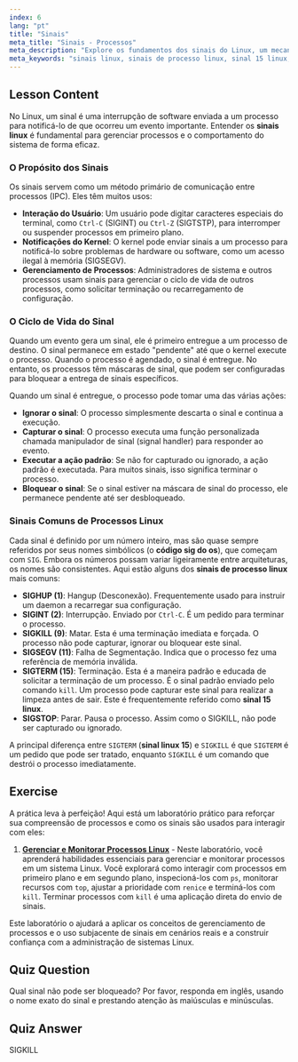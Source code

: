 ```yaml
---
index: 6
lang: "pt"
title: "Sinais"
meta_title: "Sinais - Processos"
meta_description: "Explore os fundamentos dos sinais do Linux, um mecanismo chave para o gerenciamento de processos. Aprenda como funcionam os sinais de processo do Linux como SIGTERM (sinal 15 linux) e SIGKILL, e entenda seus códigos de sinal do SO."
meta_keywords: "sinais linux, sinais de processo linux, sinal 15 linux, código de sinal so, SIGKILL, SIGTERM, SIGINT, gerenciamento de processos, tutorial linux"
---
```


## Lesson Content

No Linux, um sinal é uma interrupção de software enviada a um processo para notificá-lo de que ocorreu um evento importante. Entender os **sinais linux** é fundamental para gerenciar processos e o comportamento do sistema de forma eficaz.

### O Propósito dos Sinais

Os sinais servem como um método primário de comunicação entre processos (IPC). Eles têm muitos usos:

- **Interação do Usuário**: Um usuário pode digitar caracteres especiais do terminal, como `Ctrl-C` (SIGINT) ou `Ctrl-Z` (SIGTSTP), para interromper ou suspender processos em primeiro plano.
- **Notificações do Kernel**: O kernel pode enviar sinais a um processo para notificá-lo sobre problemas de hardware ou software, como um acesso ilegal à memória (SIGSEGV).
- **Gerenciamento de Processos**: Administradores de sistema e outros processos usam sinais para gerenciar o ciclo de vida de outros processos, como solicitar terminação ou recarregamento de configuração.

### O Ciclo de Vida do Sinal

Quando um evento gera um sinal, ele é primeiro entregue a um processo de destino. O sinal permanece em estado "pendente" até que o kernel execute o processo. Quando o processo é agendado, o sinal é entregue. No entanto, os processos têm máscaras de sinal, que podem ser configuradas para bloquear a entrega de sinais específicos.

Quando um sinal é entregue, o processo pode tomar uma das várias ações:

- **Ignorar o sinal**: O processo simplesmente descarta o sinal e continua a execução.
- **Capturar o sinal**: O processo executa uma função personalizada chamada manipulador de sinal (signal handler) para responder ao evento.
- **Executar a ação padrão**: Se não for capturado ou ignorado, a ação padrão é executada. Para muitos sinais, isso significa terminar o processo.
- **Bloquear o sinal**: Se o sinal estiver na máscara de sinal do processo, ele permanece pendente até ser desbloqueado.

### Sinais Comuns de Processos Linux

Cada sinal é definido por um número inteiro, mas são quase sempre referidos por seus nomes simbólicos (o **código sig do os**), que começam com `SIG`. Embora os números possam variar ligeiramente entre arquiteturas, os nomes são consistentes. Aqui estão alguns dos **sinais de processo linux** mais comuns:

- **SIGHUP (1)**: Hangup (Desconexão). Frequentemente usado para instruir um daemon a recarregar sua configuração.
- **SIGINT (2)**: Interrupção. Enviado por `Ctrl-C`. É um pedido para terminar o processo.
- **SIGKILL (9)**: Matar. Esta é uma terminação imediata e forçada. O processo não pode capturar, ignorar ou bloquear este sinal.
- **SIGSEGV (11)**: Falha de Segmentação. Indica que o processo fez uma referência de memória inválida.
- **SIGTERM (15)**: Terminação. Esta é a maneira padrão e educada de solicitar a terminação de um processo. É o sinal padrão enviado pelo comando `kill`. Um processo pode capturar este sinal para realizar a limpeza antes de sair. Este é frequentemente referido como **sinal 15 linux**.
- **SIGSTOP**: Parar. Pausa o processo. Assim como o SIGKILL, não pode ser capturado ou ignorado.

A principal diferença entre `SIGTERM` (**sinal linux 15**) e `SIGKILL` é que `SIGTERM` é um pedido que pode ser tratado, enquanto `SIGKILL` é um comando que destrói o processo imediatamente.

## Exercise

A prática leva à perfeição! Aqui está um laboratório prático para reforçar sua compreensão de processos e como os sinais são usados para interagir com eles:

1. **[Gerenciar e Monitorar Processos Linux](https://labex.io/pt/labs/comptia-manage-and-monitor-linux-processes-590864)** - Neste laboratório, você aprenderá habilidades essenciais para gerenciar e monitorar processos em um sistema Linux. Você explorará como interagir com processos em primeiro plano e em segundo plano, inspecioná-los com `ps`, monitorar recursos com `top`, ajustar a prioridade com `renice` e terminá-los com `kill`. Terminar processos com `kill` é uma aplicação direta do envio de sinais.

Este laboratório o ajudará a aplicar os conceitos de gerenciamento de processos e o uso subjacente de sinais em cenários reais e a construir confiança com a administração de sistemas Linux.

## Quiz Question

Qual sinal não pode ser bloqueado? Por favor, responda em inglês, usando o nome exato do sinal e prestando atenção às maiúsculas e minúsculas.

## Quiz Answer

SIGKILL
